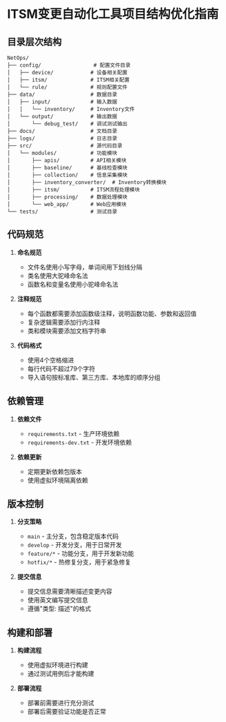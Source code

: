 # ITSM变更自动化工具项目结构优化指南

## 目录层次结构

```
NetOps/
├── config/                 # 配置文件目录
│   ├── device/            # 设备相关配置
│   ├── itsm/              # ITSM相关配置
│   └── rule/              # 规则配置文件
├── data/                  # 数据目录
│   ├── input/             # 输入数据
│   │   └── inventory/     # Inventory文件
│   └── output/            # 输出数据
│       └── debug_test/    # 调试测试输出
├── docs/                  # 文档目录
├── logs/                  # 日志目录
├── src/                   # 源代码目录
│   └── modules/           # 功能模块
│       ├── apis/          # API相关模块
│       ├── baseline/      # 基线检查模块
│       ├── collection/    # 信息采集模块
│       ├── inventory_converter/  # Inventory转换模块
│       ├── itsm/          # ITSM流程处理模块
│       ├── processing/    # 数据处理模块
│       └── web_app/       # Web应用模块
└── tests/                 # 测试目录
```

## 代码规范

1. **命名规范**
   - 文件名使用小写字母，单词间用下划线分隔
   - 类名使用大驼峰命名法
   - 函数名和变量名使用小驼峰命名法

2. **注释规范**
   - 每个函数都需要添加函数级注释，说明函数功能、参数和返回值
   - 复杂逻辑需要添加行内注释
   - 类和模块需要添加文档字符串

3. **代码格式**
   - 使用4个空格缩进
   - 每行代码不超过79个字符
   - 导入语句按标准库、第三方库、本地库的顺序分组

## 依赖管理

1. **依赖文件**
   - `requirements.txt` - 生产环境依赖
   - `requirements-dev.txt` - 开发环境依赖

2. **依赖更新**
   - 定期更新依赖包版本
   - 使用虚拟环境隔离依赖

## 版本控制

1. **分支策略**
   - `main` - 主分支，包含稳定版本代码
   - `develop` - 开发分支，用于日常开发
   - `feature/*` - 功能分支，用于开发新功能
   - `hotfix/*` - 热修复分支，用于紧急修复

2. **提交信息**
   - 提交信息需要清晰描述变更内容
   - 使用英文编写提交信息
   - 遵循"类型: 描述"的格式

## 构建和部署

1. **构建流程**
   - 使用虚拟环境进行构建
   - 通过测试用例后才能构建

2. **部署流程**
   - 部署前需要进行充分测试
   - 部署后需要验证功能是否正常